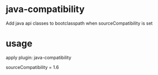 # java-compatibility
Add java api classes to bootclasspath when sourceCompatibility is set

# usage

apply plugin: java-compatibility

sourceCompatibility = 1.6
